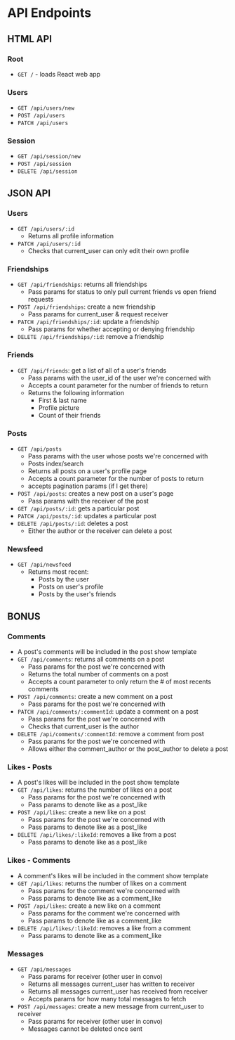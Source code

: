 # API Endpoints

## HTML API

### Root

- `GET /` - loads React web app

### Users

- `GET /api/users/new`
- `POST /api/users`
- `PATCH /api/users`

### Session

- `GET /api/session/new`
- `POST /api/session`
- `DELETE /api/session`

## JSON API

### Users

- `GET /api/users/:id`
  - Returns all profile information
- `PATCH /api/users/:id`
  - Checks that current_user can only edit their own profile

### Friendships
- `GET /api/friendships`: returns all friendships
  - Pass params for status to only pull current friends vs open friend requests
- `POST /api/friendships`: create a new friendship
  - Pass params for current_user & request receiver
- `PATCH /api/friendships/:id`: update a friendship
  - Pass params for whether accepting or denying friendship
- `DELETE /api/friendships/:id`: remove a friendship

### Friends

- `GET /api/friends`: get a list of all of a user's friends
  - Pass params with the user_id of the user we're concerned with
  - Accepts a count parameter for the number of friends to return
  - Returns the following information
    - First & last name
    - Profile picture
    - Count of their friends

### Posts

- `GET /api/posts`
  - Pass params with the user whose posts we're concerned with
  - Posts index/search
  - Returns all posts on a user's profile page
  - Accepts a count parameter for the number of posts to return
  - accepts pagination params (if I get there)
- `POST /api/posts`: creates a new post on a user's page
  - Pass params with the receiver of the post
- `GET /api/posts/:id`: gets a particular post
- `PATCH /api/posts/:id`: updates a particular post
- `DELETE /api/posts/:id`: deletes a post
  - Either the author or the receiver can delete a post

### Newsfeed
- `GET /api/newsfeed`
  - Returns most recent:
    - Posts by the user
    - Posts on user's profile
    - Posts by the user's friends

## BONUS

### Comments

- A post's comments will be included in the post show template
- `GET /api/comments`: returns all comments on a post
  - Pass params for the post we're concerned with
  - Returns the total number of comments on a post
  - Accepts a count parameter to only return the # of most recents comments
- `POST /api/comments`: create a new comment on a post
  - Pass params for the post we're concerned with
- `PATCH /api/comments/:commentId`: update a comment on a post
  - Pass params for the post we're concerned with
  - Checks that current_user is the author
- `DELETE /api/comments/:commentId`: remove a comment from post
  - Pass params for the post we're concerned with
  - Allows either the comment_author or the post_author to delete a post

### Likes - Posts

- A post's likes will be included in the post show template
- `GET /api/likes`: returns the number of likes on a post
  - Pass params for the post we're concerned with
  - Pass params to denote like as a post_like
- `POST /api/likes`: create a new like on a post
  - Pass params for the post we're concerned with
  - Pass params to denote like as a post_like
- `DELETE /api/likes/:likeId`: removes a like from a post
  - Pass params to denote like as a post_like

### Likes - Comments

- A comment's likes will be included in the comment show template
- `GET /api/likes`: returns the number of likes on a comment
  - Pass params for the comment we're concerned with
  - Pass params to denote like as a comment_like
- `POST /api/likes`: create a new like on a comment
  - Pass params for the comment we're concerned with
  - Pass params to denote like as a comment_like
- `DELETE /api/likes/:likeId`: removes a like from a comment
  - Pass params to denote like as a comment_like

### Messages
- `GET /api/messages`
  - Pass params for receiver (other user in convo)
  - Returns all messages current_user has written to receiver
  - Returns all messages current_user has received from receiver
  - Accepts params for how many total messages to fetch
- `POST /api/messages`: create a new message from current_user to receiver
  - Pass params for receiver (other user in convo)
  - Messages cannot be deleted once sent
